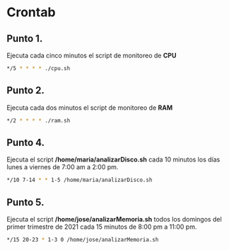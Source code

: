 # Crontab

## Punto 1. 

Ejecuta cada cinco minutos el script de monitoreo de **CPU**

```bash
*/5 * * * * ./cpu.sh
```

## Punto 2. 

Ejecuta cada dos minutos el script de monitoreo de **RAM**

```bash
*/2 * * * * ./ram.sh
```

## Punto 4. 
Ejecuta el script **/home/maria/analizarDisco.sh** cada 10 minutos los días lunes a viernes de 7:00 am a 2:00 pm.

```bash
*/10 7-14 * * 1-5 /home/maria/analizarDisco.sh
```

## Punto 5. 
Ejecuta el script **/home/jose/analizarMemoria.sh** todos los domingos del primer trimestre de
2021 cada 15 minutos de 8:00 pm a 11:00 pm.

```bash
*/15 20-23 * 1-3 0 /home/jose/analizarMemoria.sh 
```